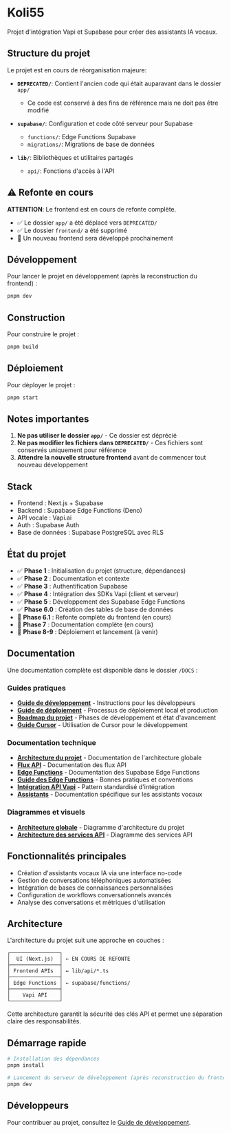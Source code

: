 # Koli55

Projet d'intégration Vapi et Supabase pour créer des assistants IA vocaux.

## Structure du projet

Le projet est en cours de réorganisation majeure:

- **`DEPRECATED/`**: Contient l'ancien code qui était auparavant dans le dossier `app/`
  - Ce code est conservé à des fins de référence mais ne doit pas être modifié

- **`supabase/`**: Configuration et code côté serveur pour Supabase
  - `functions/`: Edge Functions Supabase
  - `migrations/`: Migrations de base de données

- **`lib/`**: Bibliothèques et utilitaires partagés
  - `api/`: Fonctions d'accès à l'API

## ⚠️ Refonte en cours

**ATTENTION**: Le frontend est en cours de refonte complète.

- ✅ Le dossier `app/` a été déplacé vers `DEPRECATED/`
- ✅ Le dossier `frontend/` a été supprimé
- 🔄 Un nouveau frontend sera développé prochainement

## Développement

Pour lancer le projet en développement (après la reconstruction du frontend) :

```bash
pnpm dev
```

## Construction

Pour construire le projet :

```bash
pnpm build
```

## Déploiement

Pour déployer le projet :

```bash
pnpm start
```

## Notes importantes

1. **Ne pas utiliser le dossier `app/`** - Ce dossier est déprécié
2. **Ne pas modifier les fichiers dans `DEPRECATED/`** - Ces fichiers sont conservés uniquement pour référence
3. **Attendre la nouvelle structure frontend** avant de commencer tout nouveau développement

## Stack
- Frontend : Next.js + Supabase
- Backend : Supabase Edge Functions (Deno)
- API vocale : Vapi.ai
- Auth : Supabase Auth
- Base de données : Supabase PostgreSQL avec RLS

## État du projet
- ✅ **Phase 1** : Initialisation du projet (structure, dépendances)
- ✅ **Phase 2** : Documentation et contexte
- ✅ **Phase 3** : Authentification Supabase
- ✅ **Phase 4** : Intégration des SDKs Vapi (client et serveur)
- ✅ **Phase 5** : Développement des Supabase Edge Functions
- ✅ **Phase 6.0** : Création des tables de base de données
- 🔄 **Phase 6.1** : Refonte complète du frontend (en cours)
- 🔄 **Phase 7** : Documentation complète (en cours)
- 📅 **Phase 8-9** : Déploiement et lancement (à venir)

## Documentation

Une documentation complète est disponible dans le dossier `/DOCS` :

### Guides pratiques
- [**Guide de développement**](/DOCS/development_guide.md) - Instructions pour les développeurs
- [**Guide de déploiement**](/DOCS/deployment.md) - Processus de déploiement local et production
- [**Roadmap du projet**](/DOCS/guides/todo.md) - Phases de développement et état d'avancement
- [**Guide Cursor**](/DOCS/guides/cursor_guide.md) - Utilisation de Cursor pour le développement

### Documentation technique
- [**Architecture du projet**](/DOCS/architecture/project_architecture.md) - Documentation de l'architecture globale
- [**Flux API**](/DOCS/architecture/api_flow.md) - Documentation des flux API
- [**Edge Functions**](/DOCS/architecture/edge_functions.md) - Documentation des Supabase Edge Functions
- [**Guide des Edge Functions**](/DOCS/architecture/edge_functions_guide.md) - Bonnes pratiques et conventions
- [**Intégration API Vapi**](/DOCS/api_integration.md) - Pattern standardisé d'intégration
- [**Assistants**](/DOCS/assistants.md) - Documentation spécifique sur les assistants vocaux

### Diagrammes et visuels
- [**Architecture globale**](/DOCS/assets/architecture.md) - Diagramme d'architecture du projet
- [**Architecture des services API**](/DOCS/assets/api_service_architecture.md) - Diagramme des services API

## Fonctionnalités principales
- Création d'assistants vocaux IA via une interface no-code
- Gestion de conversations téléphoniques automatisées
- Intégration de bases de connaissances personnalisées
- Configuration de workflows conversationnels avancés
- Analyse des conversations et métriques d'utilisation

## Architecture
L'architecture du projet suit une approche en couches :

```
┌────────────────┐
│  UI (Next.js)  │ ← EN COURS DE REFONTE
├────────────────┤
│ Frontend APIs  │ ← lib/api/*.ts
├────────────────┤
│ Edge Functions │ ← supabase/functions/
├────────────────┤
│    Vapi API    │
└────────────────┘
```

Cette architecture garantit la sécurité des clés API et permet une séparation claire des responsabilités.

## Démarrage rapide
```bash
# Installation des dépendances
pnpm install

# Lancement du serveur de développement (après reconstruction du frontend)
pnpm dev
```

## Développeurs
Pour contribuer au projet, consultez le [Guide de développement](/DOCS/development_guide.md).
